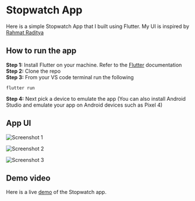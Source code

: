 # Stopwatch App

Here is a simple Stopwatch App that I built using Flutter.
My UI is inspired by [Rahmat Raditya](https://dribbble.com/shots/11164774-Clock-Apps-Design-Exploration)

## How to run the app

**Step 1:** Install Flutter on your machine. Refer to the [Flutter](https://docs.flutter.dev/get-started/install) documentation \
**Step 2:** Clone the repo \
**Step 3:** From your VS code terminal run the following

```
flutter run
````

**Step 4:** Next pick a device to emulate the app (You can also install Android Studio and emulate your app on Android devices such as Pixel 4)

## App UI

![Screenshot 1](ui1.png)

![Screenshot 2](ui2.png)

![Screenshot 3](ui3.png)

## Demo video

Here is a live [demo](https://youtube.com/shorts/XUhaYpcWZao?feature=share) of the Stopwatch app.


